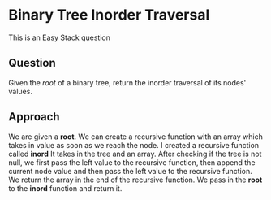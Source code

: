 # Binary Tree Inorder Traversal

This is an Easy Stack question

## Question
Given the *root* of a binary tree, return the inorder traversal of its nodes' values.

## Approach
We are given a **root**. We can create a recursive function with an array which takes in value as soon as we reach the node.
I created a recursive function called **inord** It takes in the tree and an array.
After checking if the tree is not null, we first pass the left value to the recursive function, then append the current node value and then pass the left value to the recursive function.
We return the array in the end of the recursive function.
We pass in the **root** to the **inord** function and return it.
